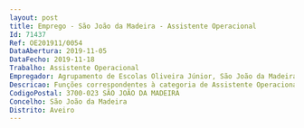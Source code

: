 ```yaml
--- 
layout: post
title: Emprego - São João da Madeira - Assistente Operacional
Id: 71437
Ref: OE201911/0054
DataAbertura: 2019-11-05
DataFecho: 2019-11-18
Trabalho: Assistente Operacional
Empregador: Agrupamento de Escolas Oliveira Júnior, São João da Madeira (Escola Básica e Secundária Oliveira Júnior, São João da Madeira - Sede)
Descricao: Funções correspondentes à categoria de Assistente Operacional.
CodigoPostal: 3700-023 SÃO JOÃO DA MADEIRA
Concelho: São João da Madeira
Distrito: Aveiro
--- 
```

